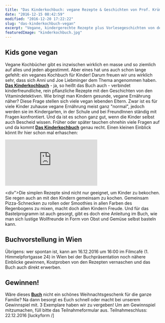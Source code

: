 ```yaml
---
title: "Das Kinderkochbuch: vegane Rezepte & Geschichten von Prof. Krümmelkeks"
date: "2016-12-15 08:42:59"
modified: "2016-12-20 17:22:22"
slug: "das-kinderkochbuch-vegan"
excerpt: "Vegane, kindergerechte Rezepte plus Vorlesegeschichten von den Vitamindetektiven - Das Kinderkochbuch gibt es auch 3x zu gewinnen!"
featuredImage: "kinderkochbuch.jpg"
---
```


## Kids gone vegan

Vegane Kochbücher gibt es inzwischen wirklich en masse und so ziemlich auf alles und jeden abgestimmt. Aber eines hat uns auch schon lange gefehlt: ein veganes Kochbuch für Kinder! Darum freuen wir uns wirklich sehr, dass sich Anni und Joe Liebminger dem Thema angenommen haben. **[Das Kinderkochbuch](http://www.morawa-buch.at/detail/ISBN-9783990574041/Liebminger-Annegret-Liebminger-Joachim/DAS-Kinderkochbuch)** - ja, so heißt das Buch auch - verbindet kinderfreundliche, rein pflanzliche Rezepte mit den Geschichten von den Vitamindetektiven. Wie bringt man Kindern gesunde, vegane Ernährung näher? Diese Frage stellen sich viele vegan lebenden Eltern. Zwar ist es für viele Kinder zuhause vegane Ernährung meist ganz "normal", jedoch werden sie im Kindergarten, in der Schule und bei FreundInnen ständig mit Fragen konfrontiert. Und da ist es schon ganz gut, wenn die Kinder selbst auch Bescheid wissen. Früher oder später tauchen ohnehin viele Fragen auf und da kommt [**Das Kinderkochbuch**](http://www.morawa-buch.at/detail/ISBN-9783990574041/Liebminger-Annegret-Liebminger-Joachim/DAS-Kinderkochbuch) genau recht. Einen kleinen Einblick könnt Ihr hier schon mal erhaschen: <style>.embed-container { position: relative; padding-bottom: 56.25%; height: 0; overflow: hidden; max-width: 100%; } .embed-container iframe, .embed-container object, .embed-container embed { position: absolute; top: 0; left: 0; width: 100%; height: 100%; }</style>

<iframe src="https://www.youtube.com/embed/SYUzjQTtPbE" width="300" height="150" frameborder="0" allowfullscreen="allowfullscreen"></iframe>

<div">Die simplen Rezepte sind nicht nur geeignet, um Kinder zu bekochen. Sie regen auch an mit den Kindern gemeinsam zu kochen. Gemeinsam Pizza-Schnecken zu rollen oder Smoothies in allen Farben des Regenbogens zu mixen, macht doch allen Kindern Freude. Und für das Bastelprogramm ist auch gesorgt, gibt es doch eine Anleitung im Buch, wie man sich lustige Wollfreunde in Form von Obst und Gemüse selbst basteln kann.

## Buchvorstellung in Wien

Übrigens: wer spontan ist, kann am 16.12.2016 um 16:00 im Filmcafé (1. Himmelpfortgasse 24) in Wien bei der Buchpräsentation noch nähere Einblicke gewinnen, Kostproben von den Rezepten vernaschen und das Buch auch direkt erwerben.

## Gewinnen!

Wäre dieses [**Buch**](http://www.morawa-buch.at/detail/ISBN-9783990574041/Liebminger-Annegret-Liebminger-Joachim/DAS-Kinderkochbuch) nicht ein schönes Weihnachtsgeschenk für die ganze Familie? Na dann besorgt es Euch schnell oder macht bei unserem Gewinnspiel mit. 3 Exemplare haben wir zu vergeben! Um am Gewinnspiel mitzumachen, füll bitte das Teilnahmeformular aus. Teilnahmeschluss: 22.12.2016 \[luckyform /\]